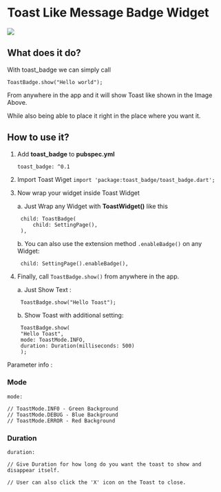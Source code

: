 # Toast Like Message Badge Widget
![](arts/toast_badge.gif)


## What does it do?

With toast_badge we can simply call 

    ToastBadge.show("Hello world");
From anywhere in the app and it will show Toast like shown in the Image Above.

While also being able to place it right in the place where you want it.

## How to use it?

1. Add **toast_badge** to **pubspec.yml**
   
   `toast_badge: ^0.1`


2. Import Toast Wiget
    `import 'package:toast_badge/toast_badge.dart';`

3. Now wrap your widget inside Toast Widget
   
   a. Just Wrap any Widget with **ToastWidget()** like this 

        child: ToastBadge(
            child: SettingPage(),
        ),

    b. You can also use the extension method `.enableBadge()` on any Widget:

        child: SettingPage().enableBadge(),


4. Finally, call `ToastBadge.show()` from anywhere in the app.
    
    a.  Just Show Text :

        ToastBadge.show("Hello Toast");
    
    b. Show Toast with additional setting: 

        ToastBadge.show(
        "Hello Toast",
        mode: ToastMode.INFO,
        duration: Duration(milliseconds: 500)
        );


Parameter info : 

### Mode

    mode:

    // ToastMode.INF0 - Green Background
    // ToastMode.DEBUG - Blue Background
    // ToastMode.ERROR - Red Background



### Duration
    duration:

    // Give Duration for how long do you want the toast to show and disappear itself.

    // User can also click the 'X' icon on the Toast to close.